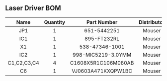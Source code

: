 ## Laser Driver BOM

|Name            |Quantity|Part Number         |Distributor|
|:--------------:|:------:|:------------------:|:---------:|
|JP1             |1       |651-5442251         |Mouser     |
|IC1             |1       |895-FT232RL         |Mouser     |
|X1              |1       |538-47346-1001      |Mouser     |
|IC2             |1       |998-MIC5219-3.0YMM  |Mouser     |
|C1,C2,C3,C4     |4       |C1608X5R1C106M080AB |Mouser     |
|C6              |1       |VJ0603A471KXQPW1BC  |Mouser     |
